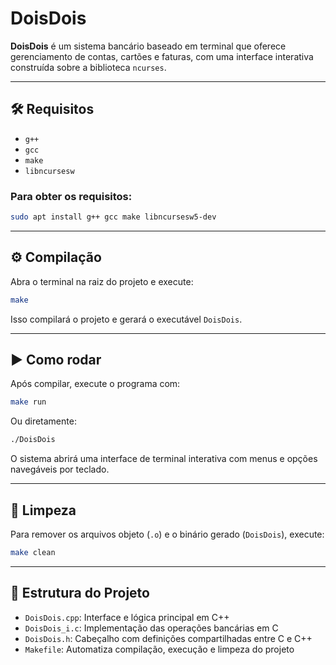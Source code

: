 # DoisDois 

**DoisDois** é um sistema bancário baseado em terminal que oferece gerenciamento de contas, cartões e faturas, com uma interface interativa construída sobre a biblioteca `ncurses`.

---


## 🛠️ Requisitos

- `g++` 
- `gcc` 
- `make`
- `libncursesw` 

### Para obter os requisitos:

```bash
sudo apt install g++ gcc make libncursesw5-dev
```

---

## ⚙️ Compilação

Abra o terminal na raiz do projeto e execute:

```bash
make
```

Isso compilará o projeto e gerará o executável `DoisDois`.

---

## ▶️ Como rodar

Após compilar, execute o programa com:

```bash
make run
```

Ou diretamente:

```bash
./DoisDois
```

O sistema abrirá uma interface de terminal interativa com menus e opções navegáveis por teclado.

---

## 🧹 Limpeza

Para remover os arquivos objeto (`.o`) e o binário gerado (`DoisDois`), execute:

```bash
make clean
```

---

## 📁 Estrutura do Projeto

- `DoisDois.cpp`: Interface e lógica principal em C++
- `DoisDois_i.c`: Implementação das operações bancárias em C
- `DoisDois.h`: Cabeçalho com definições compartilhadas entre C e C++
- `Makefile`: Automatiza compilação, execução e limpeza do projeto
